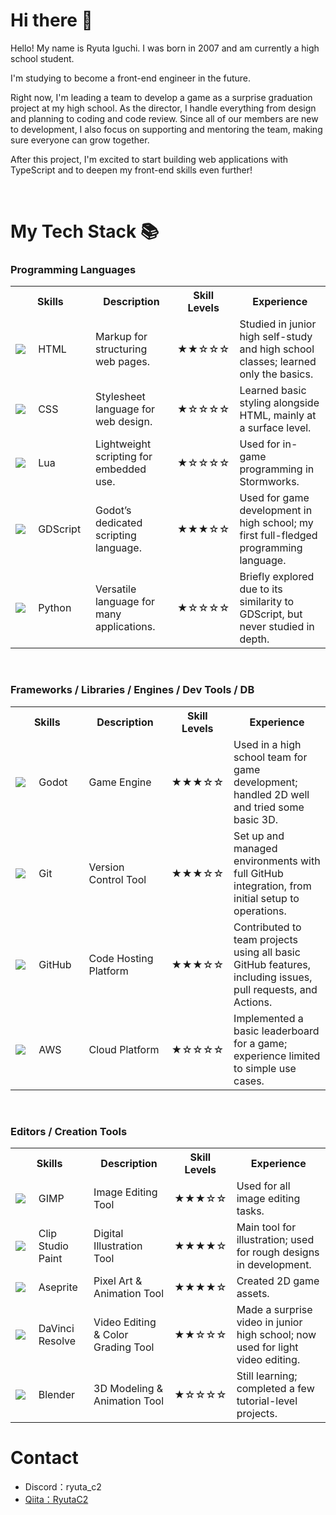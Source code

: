 # Hi there 👋
Hello! My name is Ryuta Iguchi. I was born in 2007 and am currently a high school student.

I'm studying to become a front-end engineer in the future.

Right now, I'm leading a team to develop a game as a surprise graduation project at my high school. As the director, I handle everything from design and planning to coding and code review. Since all of our members are new to development, I also focus on supporting and mentoring the team, making sure everyone can grow together.

After this project, I'm excited to start building web applications with TypeScript and to deepen my front-end skills even further!

<br>

# My Tech Stack 📚

### Programming Languages

<table>
	<tr>
		<th colspan="2">Skills</th>
    <th>Description</th>
    <th>Skill Levels</th>
    <th>Experience</th>
	</tr>
	<tr>
		<td width="60"><img src="https://skillicons.dev/icons?i=html"></td>
		<td width="150">HTML</td>
    <td width="300">Markup for structuring web pages.</td>
    <td>★★☆☆☆</td>
    <td width="400">Studied in junior high self-study and high school classes; learned only the basics.</td>
	</tr>
	<tr>
		<td><img src="https://skillicons.dev/icons?i=css"></td>
		<td>CSS</td>
    <td>Stylesheet language for web design.</td>
    <td>★☆☆☆☆</td>
    <td>Learned basic styling alongside HTML, mainly at a surface level.</td>
	</tr>
  <tr>
		<td><img src="https://skillicons.dev/icons?i=lua"></td>
		<td>Lua</td>
    <td>Lightweight scripting for embedded use.</td>
    <td>★☆☆☆☆</td>
    <td>Used for in-game programming in Stormworks.</td>
	</tr>
  <tr>
		<td><img src="https://github.com/user-attachments/assets/4fd6b754-08b6-4207-9c56-b7379d942a79"></td>
		<td>GDScript</td>
    <td>Godot’s dedicated scripting language.</td>
    <td>★★★☆☆</td>
    <td>Used for game development in high school; my first full-fledged programming language.</td>
	</tr>
  <tr>
		<td><img src="https://skillicons.dev/icons?i=py"></td>
		<td>Python</td>
    <td>Versatile language for many applications.</td>
    <td>★☆☆☆☆</td>
    <td>Briefly explored due to its similarity to GDScript, but never studied in depth.</td>
	</tr>
</table>

<br>

### Frameworks / Libraries / Engines / Dev Tools / DB

<table>
	<tr>
		<th colspan="2">Skills</th>
    <th>Description</th>
    <th>Skill Levels</th>
    <th>Experience</th>
	</tr>
	<tr>
		<td width="60"><img src="https://github.com/user-attachments/assets/0ed2bae2-19c2-44b7-b606-f2ec908ebee5"></td>
		<td width="150">Godot</td>
    <td width="300">Game Engine</td>
    <td>★★★☆☆</td>
    <td width="400">Used in a high school team for game development; handled 2D well and tried some basic 3D.</td>
	</tr>
	<tr>
		<td><img src="https://skillicons.dev/icons?i=git"></td>
		<td>Git</td>
    <td>Version Control Tool</td>
    <td>★★★☆☆</td>
    <td>Set up and managed environments with full GitHub integration, from initial setup to operations.</td>
	</tr>
  <tr>
		<td><img src="https://skillicons.dev/icons?i=github"></td>
		<td>GitHub</td>
    <td>Code Hosting Platform</td>
    <td>★★★☆☆</td>
    <td>Contributed to team projects using all basic GitHub features, including issues, pull requests, and Actions.</td>
	</tr>
  <tr>
		<td><img src="https://skillicons.dev/icons?i=aws"></td>
		<td>AWS</td>
    <td>Cloud Platform</td>
    <td>★☆☆☆☆</td>
    <td>Implemented a basic leaderboard for a game; experience limited to simple use cases.</td>
	</tr>
</table>

<br>

### Editors / Creation Tools

<table>
	<tr>
		<th colspan="2">Skills</th>
    <th>Description</th>
    <th>Skill Levels</th>
    <th>Experience</th>
	</tr>
	<tr>
		<td width="60"><img src="https://github.com/user-attachments/assets/ce57df73-68f5-475b-a480-06e78589b591"></td>
		<td width="150">GIMP</td>
    <td width="300">Image Editing Tool</td>
    <td>★★★☆☆</td>
    <td width="400">Used for all image editing tasks.</td>
	</tr>
	<tr>
		<td><img src="https://github.com/user-attachments/assets/7e2683e0-9a18-4a1e-a9ad-f1279ce1003c"></td>
		<td>Clip Studio Paint</td>
    <td>Digital Illustration Tool</td>
    <td>★★★★☆</td>
    <td>Main tool for illustration; used for rough designs in development.</td>
	</tr>
  <tr>
		<td><img src="https://github.com/user-attachments/assets/c498e855-1b91-4e90-95a9-d8aa96168e6c"></td>
		<td>Aseprite</td>
    <td>Pixel Art & Animation Tool</td>
    <td>★★★★☆</td>
    <td>Created 2D game assets.</td>
	</tr>
  <tr>
		<td><img src="https://github.com/user-attachments/assets/2f0370b5-df7e-49bb-99f8-f5df1213bea4"></td>
		<td>DaVinci Resolve</td>
    <td>Video Editing & Color Grading Tool</td>
    <td>★★☆☆☆</td>
    <td>Made a surprise video in junior high school; now used for light video editing.</td>
	</tr>
  <tr>
		<td><img src="https://skillicons.dev/icons?i=blender"></td>
		<td>Blender</td>
    <td>3D Modeling & Animation Tool</td>
    <td>★☆☆☆☆</td>
    <td>Still learning; completed a few tutorial-level projects.</td>
	</tr>
</table>

# Contact
- Discord：ryuta_c2
- [Qiita：RyutaC2](https://qiita.com/RyutaC2)
